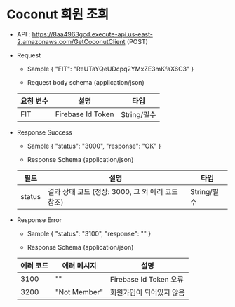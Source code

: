 # Coconut 회원 조회


- API : https://8aa4963gcd.execute-api.us-east-2.amazonaws.com/GetCoconutClient (POST)


- Request

  * Sample
  {
      "FIT": "ReUTaYQeUDcpq2YMxZE3mKfaX6C3"
  }
  
  * Request body schema (application/json)
  
  요청 변수 | 설명 | 타입
  ------------ | ------------- | -------------
  FIT | Firebase Id Token | String/필수

- Response Success

  * Sample 
  {
      "status": "3000",
      "response": "OK"
  }
  
  * Response Schema (application/json)

  필드 | 설명 | 타입
  ------------ | ------------- | -------------
  status | 결과 상태 코드 (정상: 3000, 그 외 에러 코드 참조) | String/필수

- Response Error
  
  * Sample
  {
      "status": "3100",
      "response": ""
  }
  
  * Response Schema (application/json)

  에러 코드 | 에러 메시지 | 설명
  ------------ | ------------- | -------------
  3100 | "" | Firebase Id Token 오류
  3200 | "Not Member" | 회원가입이 되어있지 않음
  
